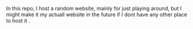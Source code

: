 In this repo, I host a random website, mainly for just playing around, but I might make it my actuall website in the future if I dont have any other place to host it .
